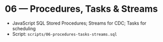# 06 — Procedures, Tasks & Streams

- JavaScript SQL Stored Procedures; Streams for CDC; Tasks for scheduling
- Script: `scripts/06-procedures-tasks-streams.sql`
